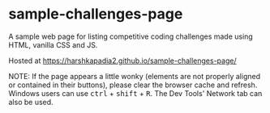 # sample-challenges-page

A sample web page for listing competitive coding challenges made using HTML, vanilla CSS and JS.

Hosted at https://harshkapadia2.github.io/sample-challenges-page/

NOTE: If the page appears a little wonky (elements are not properly aligned or contained in their buttons), please clear the browser cache and refresh. Windows users can use <kbd>ctrl</kbd> + <kbd>shift</kbd> + <kbd>R</kbd>. The Dev Tools' Network tab can also be used.
